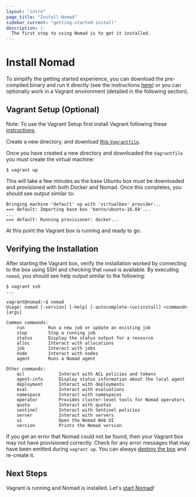 ```yaml
---
layout: "intro"
page_title: "Install Nomad"
sidebar_current: "getting-started-install"
description: |-
  The first step to using Nomad is to get it installed.
---
```


# Install Nomad

To simplify the getting started experience, you can download the pre-compiled
binary and run it directly (see the instructions [here][binary-instructions]) or
you can optionally work in a Vagrant environment (detailed in the following
section).

## Vagrant Setup (Optional)

Note: To use the Vagrant Setup first install Vagrant following these
[instructions][install-instructions].

Create a new directory, and download [this
`Vagrantfile`](https://raw.githubusercontent.com/hashicorp/nomad/master/demo/vagrant/Vagrantfile).

Once you have created a new directory and downloaded the `Vagrantfile` you must
create the virtual machine:

```shell
$ vagrant up
```

This will take a few minutes as the base Ubuntu box must be downloaded
and provisioned with both Docker and Nomad. Once this completes, you should
see output similar to:

```text
Bringing machine 'default' up with 'virtualbox' provider...
==> default: Importing base box 'bento/ubuntu-16.04'...
...
==> default: Running provisioner: docker...

```

At this point the Vagrant box is running and ready to go.

## Verifying the Installation

After starting the Vagrant box, verify the installation worked by connecting
to the box using SSH and checking that `nomad` is available. By executing
`nomad`, you should see help output similar to the following:

```shell
$ vagrant ssh
...

vagrant@nomad:~$ nomad
Usage: nomad [-version] [-help] [-autocomplete-(un)install] <command> [args]

Common commands:
    run         Run a new job or update an existing job
    stop        Stop a running job
    status      Display the status output for a resource
    alloc       Interact with allocations
    job         Interact with jobs
    node        Interact with nodes
    agent       Runs a Nomad agent

Other commands:
    acl             Interact with ACL policies and tokens
    agent-info      Display status information about the local agent
    deployment      Interact with deployments
    eval            Interact with evaluations
    namespace       Interact with namespaces
    operator        Provides cluster-level tools for Nomad operators
    quota           Interact with quotas
    sentinel        Interact with Sentinel policies
    server          Interact with servers
    ui              Open the Nomad Web UI
    version         Prints the Nomad version
```

If you get an error that Nomad could not be found, then your Vagrant box
may not have provisioned correctly. Check for any error messages that may have
been emitted during `vagrant up`. You can always [destroy the box][destroy] and
re-create it.

## Next Steps

Vagrant is running and Nomad is installed. Let's [start Nomad](/intro/getting-started/running.html)!

[binary-instructions]: /guides/install/index.html#precompiled-binaries
[destroy]: https://www.vagrantup.com/docs/cli/destroy.html
[install-instructions]: https://www.vagrantup.com/docs/installation/
